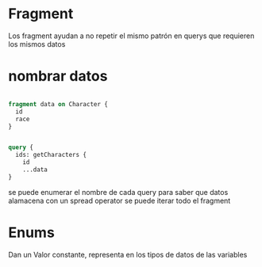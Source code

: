 # Fragment

Los fragment ayudan a no repetir el mismo patrón en querys que requieren los mismos datos

# nombrar datos

```graphql

fragment data on Character {
  id
  race
}

```

```graphql

query {
  ids: getCharacters {
    id
    ...data
}

```

se puede enumerar el nombre de cada query para saber que datos alamacena
con un spread operator se puede iterar todo el fragment

# Enums

Dan un Valor constante, representa en los tipos de datos de las variables